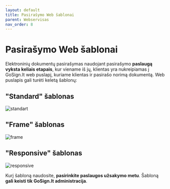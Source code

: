 ```yaml
---
layout: default
title: Pasirašymo Web šablonai
parent: Webservisas
nav_order: 8
---
```


# Pasirašymo Web šablonai

Elektroninių dokumentų pasirašymas naudojant pasirašymo **paslaugą vyksta keliais etapais**, kur viename iš jų, klientas yra nukreipiamas į GoSign.lt web puslapį, kuriame klientas ir pasirašo norimą dokumentą. Web puslapis gali turėti keletą šablonų:

## "Standard" šablonas

![standart](https://user-images.githubusercontent.com/39025147/129519400-d7750c7a-41a3-4d39-932d-2d150e46375b.png)

## "Frame" šablonas

![frame](https://user-images.githubusercontent.com/39025147/129519425-fb1b931c-bcde-4e12-9ae8-63db6ce2d1e3.png)

## "Responsive" šablonas

![responsive](https://user-images.githubusercontent.com/39025147/129519447-050ce12b-6803-431c-a3bf-4d84166c11c1.png)

Kurį šabloną naudosite, **pasirinkite paslaugos užsakymo metu**. Šabloną **gali keisti tik GoSign.lt administracija**.
